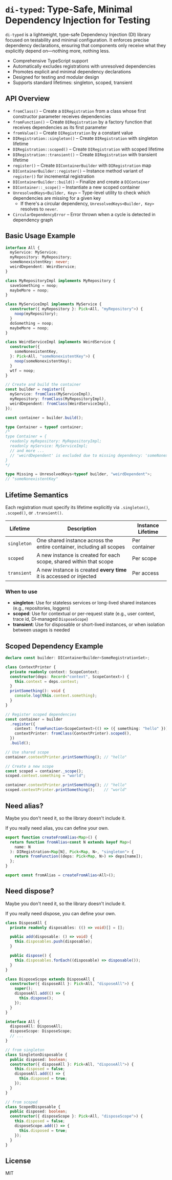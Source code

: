 # `di-typed`: Type-Safe, Minimal Dependency Injection for Testing

`di-typed` is a lightweight, type-safe Dependency Injection (DI) library focused on testability and minimal configuration.
It enforces precise dependency declarations, ensuring that components only receive what they explicitly depend on—nothing more, nothing less.

* Comprehensive TypeScript support
* Automatically excludes registrations with unresolved dependencies
* Promotes explicit and minimal dependency declarations
* Designed for testing and modular design
* Supports standard lifetimes: singleton, scoped, transient

## API Overview

* `fromClass()` – Create a `DIRegistration` from a class whose first constructor parameter receives dependencies
* `fromFunction()` – Create `DIRegistration` by a factory function that receives dependencies as its first parameter
* `fromValue()` – Create `DIRegistration` by a constant value
* `DIRegistration::singleton()` – Create `DIRegistration` with singleton lifetime
* `DIRegistration::scoped()` – Create `DIRegistration` with scoped lifetime
* `DIRegistration::transient()` – Create `DIRegistration` with transient lifetime
* `register()` – Create `DIContainerBuilder` with `DIRegistration` map
* `DIContainerBuilder::register()` – Instance method variant of `register()` for incremental registration
* `DIContainerBuilder::build()` – Finalize and create a `DIContainer`
* `DIContainer::_scope()` – Instantiate a new scoped container
* `UnresolvedKeys<Builder, Key>` – Type-level utility to check which dependencies are missing for a given key
  * If there's a circular dependency, `UnresolvedKeys<Builder, Key>` resolves to `never`.
* `CircularDependencyError` – Error thrown when a cycle is detected in dependency graph

## Basic Usage Example

```ts
interface All {
  myService: MyService;
  myRepository: MyRepository;
  someNonexistentKey: never;
  weirdDependent: WeirdService;
}

class MyRepositoryImpl implements MyRepository {
  saveSomething = noop;
  maybeMore = noop;
}

class MyServiceImpl implements MyService {
  constructor({ myRepository }: Pick<All, "myRepository">) {
    noop(myRepository);
  }
  doSomething = noop;
  maybeMore = noop;
}

class WeirdServiceImpl implements WeirdService {
  constructor({
    someNonexistentKey,
  }: Pick<All, "someNonexistentKey">) {
    noop(someNonexistentKey);
  }
  wtf = noop;
}

// Create and build the container
const builder = register({
  myService: fromClass(MyServiceImpl),
  myRepository: fromClass(MyRepositoryImpl),
  weirdDependent: fromClass(WeirdServiceImpl),
});

const container = builder.build();
```

```ts
type Container = typeof container;
/*
type Container = {
  readonly myRepository: MyRepositoryImpl;
  readonly myService: MyServiceImpl;
  // and more ...
  // 'weirdDependent' is excluded due to missing dependency: 'someNonexistentKey'
}
*/

type Missing = UnresolvedKeys<typeof builder, "weirdDependent">;
// "someNonexistentKey"
```

## Lifetime Semantics

Each registration must specify its lifetime explicitly via `.singleton()`, `.scoped()`, or `.transient()`.

| Lifetime    | Description                                                           | Instance Lifetime |
|-------------|-----------------------------------------------------------------------|-------------------|
| `singleton` | One shared instance across the entire container, including all scopes | Per container     |
| `scoped`    | A new instance is created for each scope, shared within that scope    | Per scope         |
| `transient` | A new instance is created **every time** it is accessed or injected   | Per access        |

### When to use

* **singleton**: Use for stateless services or long-lived shared instances (e.g., repositories, loggers)
* **scoped**: Use for contextual or per-request state (e.g., user context, trace id, DI-managed `DisposeScope`)
* **transient**: Use for disposable or short-lived instances, or when isolation between usages is needed

## Scoped Dependency Example

```ts
declare const builder: DIContainerBuilder<SomeRegistrationSet>;

class ContextPrinter {
  private readonly context: ScopeContext;
  constructor(deps: Record<"context", ScopeContext>) {
    this.context = deps.context;
  }
  printSomething(): void {
    console.log(this.context.something);
  }
}

// Register scoped dependencies
const container = builder
  .register({
    context: fromFunction<ScopeContext>(() => ({ something: "hello" })).scoped(),
    contextPrinter: fromClass(ContextPrinter).scoped(),
  })
  .build();

// Use shared scope
container.contextPrinter.printSomething(); // "hello"

// Create a new scope
const scoped = container._scope();
scoped.context.something = "world";

container.contextPrinter.printSomething(); // "hello"
scoped.contextPrinter.printSomething();    // "world"
```

## Need alias?

Maybe you don't need it, so the library doesn't include it.

If you really need alias, you can define your own.

```ts
export function createFromAlias<Map>() {
  return function fromAlias<const N extends keyof Map>(
    name: N
  ): DIRegistration<Map[N], Pick<Map, N>, "singleton"> {
    return fromFunction((deps: Pick<Map, N>) => deps[name]);
  };
}

export const fromAlias = createFromAlias<All>();
```

## Need dispose?

Maybe you don't need it, so the library doesn't include it.

If you really need dispose, you can define your own.

```ts
class DisposeAll {
  private readonly disposables: (() => void)[] = [];

  public add(disposable: () => void) {
    this.disposables.push(disposable);
  }

  public dispose() {
    this.disposables.forEach((disposable) => disposable());
  }
}

class DisposeScope extends DisposeAll {
  constructor({ disposeAll }: Pick<All, "disposeAll">) {
    super();
    disposeAll.add(() => {
      this.dispose();
    });
  }
}

interface All {
  disposeAll: DisposeAll;
  disposeScope: DisposeScope;
  // ...
}

// from singleton
class SingletonDisposable {
  public disposed: boolean;
  constructor({ disposeAll }: Pick<All, "disposeAll">) {
    this.disposed = false;
    disposeAll.add(() => {
      this.disposed = true;
    });
  }
}

// from scoped
class ScopedDisposable {
  public disposed: boolean;
  constructor({ disposeScope }: Pick<All, "disposeScope">) {
    this.disposed = false;
    disposeScope.add(() => {
      this.disposed = true;
    });
  }
}
```

## License

MIT
